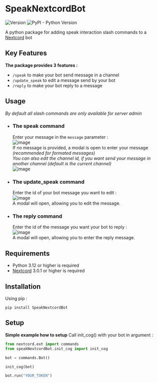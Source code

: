 # SpeakNextcordBot
![Version](https://img.shields.io/pypi/v/SpeakNextcordBot?color=blue) ![PyPI - Python Version](https://img.shields.io/pypi/pyversions/SpeakNextcordBot)

A python package for adding speak interaction slash commands to a [Nextcord](https://github.com/nextcord/nextcord) bot

## Key Features

**The package provides 3 features :**

  * ```/speak``` to make your bot send message in a channel
  * ```/update_speak``` to edit a message send by your bot
  * ```/reply``` to make your bot reply to a message

## Usage

*By default all slash commands are only available for server admin*

* ### The speak command
     Enter your message in the ```message``` parameter :  
     ![image](https://github.com/user-attachments/assets/9966647d-a425-4110-a0e3-1e26f7cc779c)  
     If no message is provided, a modal is open to enter your message *(recommended for formated messages)*  
     *You can also edit the channel id, if you want send your message in another channel (default is the current channel)*  
     ![image](https://github.com/user-attachments/assets/c5270ca0-63d2-4e80-b4c5-d47c76c19960)

* ### The update_speak command
     Enter the id of your bot message you want to edit :  
     ![image](https://github.com/user-attachments/assets/657f892d-c14f-48d5-b034-77cff1045543)  
     A modal will open, allowing you to edit the message.

* ### The reply command
     Enter the id of the message you want your bot to reply :    
     ![image](https://github.com/user-attachments/assets/1da546a0-aac1-4636-a351-5b5f4b5eaaef)  
     A modal will open, allowing you to enter the reply message.

## Requirements

* Python 3.12 or higher is required
* [Nextcord](https://github.com/nextcord/nextcord) 3.0.1 or higher is required

## Installation

Using pip :

```
pip install SpeakNextcordBot
```

## Setup
**Simple example how to setup**
Call init_cog() with your bot in argument :

```py
from nextcord.ext import commands
from speakNextcordBot.init_cog import init_cog

bot = commands.Bot()

init_cog(bot)

bot.run("YOUR_TOKEN")
```
